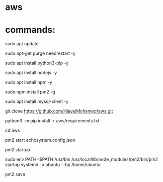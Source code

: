 # aws
# commands:

sudo apt update

sudo apt-get purge needrestart -y

sudo apt install python3-pip -y

sudo apt install nodejs -y

sudo apt install npm -y

sudo npm install pm2 -g

sudo apt install mysql-client -y


git clone https://github.com/HjayejMohamed/aws.git

python3 -m pip install -r aws/requirements.txt

cd aws

pm2 start echosystem.config.json



pm2 startup

sudo env PATH=$PATH:/usr/bin /usr/local/lib/node_modules/pm2/bin/pm2 startup systemd -u ubuntu --hp /home/ubuntu

pm2 save
